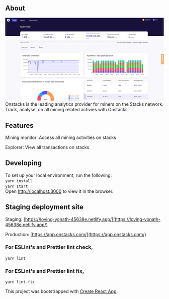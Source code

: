 ## About

![Onstacks](onstacks.jpg?raw=true "Onstacks")
Onstacks is the leading analytics provider for miners on the Stacks network. Track, analyse, on all mining related activies with Onstacks.

## Features

Mining monitor: Access all mining activities on stacks

Explorer: View all transactions on stacks

## Developing

To set up your local environment, run the following:<br>
`yarn install`<br>
`yarn start` <br>
Open [http://localhost:3000](http://localhost:3000) to view it in the browser.

## Staging deployment site

Staging: [https://loving-yonath-45638e.netlify.app/](https://loving-yonath-45638e.netlify.app/)<br>

Production: [https://app.onstacks.com/](https://app.onstacks.com/)

### For ESLint's and Prettier lint check,

    yarn lint

### For ESLint's and Prettier lint fix,

    yarn lint-fix

This project was bootstrapped with [Create React App](https://github.com/facebook/create-react-app).
